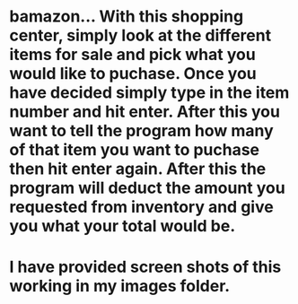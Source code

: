 # bamazon... With this shopping center, simply look at the different items for sale and pick what you would like to puchase. Once you have decided simply type in the item number and hit enter. After this you want to tell the program how many of that item you want to puchase then hit enter again. After this the program will deduct the amount you requested from inventory and give you what your total would be.  

# I have provided screen shots of this working in my images folder.